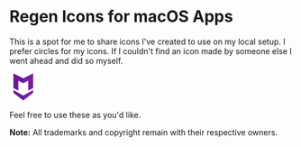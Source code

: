 # Regen Icons for macOS Apps

This is a spot for me to share icons I've created to use on my local setup. I prefer circles for my icons. If I couldn't find an icon made by someone else I went ahead and did so myself.

![Screenshot of Regen macOS Icons](https://github.com/adam-p/markdown-here/raw/master/src/common/images/icon48.png)

Feel free to use these as you'd like.

**Note:** All trademarks and copyright remain with their respective owners.